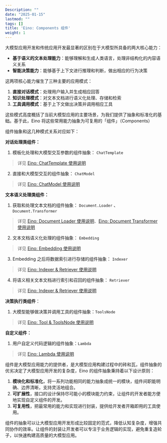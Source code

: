 ```yaml
---
Description: ""
date: "2025-01-15"
lastmod: ""
tags: []
title: 'Eino: Components 组件'
weight: 1
---
```


大模型应用开发和传统应用开发最显著的区别在于大模型所具备的两大核心能力：

- **基于语义的文本处理能力**：能够理解和生成人类语言，处理非结构化的内容语义关系
- **智能决策能力**：能够基于上下文进行推理和判断，做出相应的行为决策

这两项核心能力催生了三种主要的应用模式：

1. **直接对话模式**：处理用户输入并生成相应回答
2. **知识处理模式**：对文本文档进行语义化处理、存储和检索
3. **工具调用模式**：基于上下文做出决策并调用相应工具

这些模式高度概括了当前大模型应用的主要场景，为我们提供了抽象和标准化的基础。基于此，Eino 将这些常用能力抽象为可复用的「组件」（Components）

组件抽象和这几种模式关系对应如下：

**对话处理类组件：**

1. 模板化处理和大模型交互参数的组件抽象： `ChatTemplate`

> 详见 [Eino: ChatTemplate 使用说明](/zh/docs/eino/core_modules/components/chat_template_guide)

2. 直接和大模型交互的组件抽象： `ChatModel`

> 详见 [Eino: ChatModel 使用说明](/zh/docs/eino/core_modules/components/chat_model_guide)

**文本语义处理类组件：**

1. 获取和处理文本文档的组件抽象： `Document.Loader` 、`Document.Transformer`

> 详见 [Eino: Document Loader 使用说明](/zh/docs/eino/core_modules/components/document_loader_guide)、[Eino: Document Transformer 使用说明](/zh/docs/eino/core_modules/components/document_transformer_guide)

2. 文本文档语义化处理的组件抽象： `Embedding`

> 详见 [Eino: Embedding 使用说明](/zh/docs/eino/core_modules/components/embedding_guide)

3. Embedding 之后将数据索引进行存储的组件抽象： `Indexer`

> 详见 [Eino: Indexer & Retriever 使用说明](/zh/docs/eino/core_modules/components/indexer_and_retriever_guide)

4. 将语义相关文本文档进行索引和召回的组件抽象： `Retriever`

> 详见 [Eino: Indexer & Retriever 使用说明](/zh/docs/eino/core_modules/components/indexer_and_retriever_guide)

**决策执行类组件**：

1. 大模型能够做决策并调用工具的组件抽象：`ToolsNode`

> 详见 [Eino: Tool & ToolsNode 使用说明](/zh/docs/eino/core_modules/components/tool_and_tools_node_guide)

**自定义组件：**

1. 用户自定义代码逻辑的组件抽象：`Lambda`

> 详见 [Eino: Lambda 使用说明](/zh/docs/eino/core_modules/components/lambda_guide)

组件是大模型应用能力的提供者，是大模型应用构建过程中的砖和瓦，组件抽象的优劣决定了大模型应用开发的复杂度，Eino 的组件抽象秉持着以下设计原则：

1. **模块化和标准化**，将一系列功能相同的能力抽象成统一的模块，组件间职能明确、边界清晰，支持灵活地组合。
2. **可扩展性**，接口的设计保持尽可能小的模块能力约束，让组件的开发者能方便地实现自定义组件的开发。
3. **可复用性**，把最常用的能力和实现进行封装，提供给开发者开箱即用的工具使用。

组件的抽象可以让大模型应用开发形成比较固定的范式，降低认知复杂度，增强共同协作的效率。让组件的封装让开发者可以专注于业务逻辑的实现，避免重复造轮子，以快速构建高质量的大模型应用。
